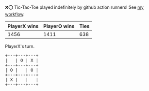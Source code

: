 :x::o: Tic-Tac-Toe played indefinitely by github action runners! See [my workflow](.github/workflows/play.yaml).

|PlayerX wins|PlayerO wins|Ties|
|-|-|-|
|1456|1411|638|

PlayerX's turn.

<pre>
+---+---+---+
|   | O | X |
+---+---+---+
| O |   | O |
+---+---+---+
| X |   |   |
+---+---+---+
</pre>